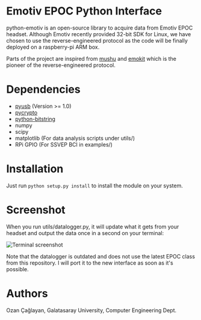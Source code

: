 Emotiv EPOC Python Interface
============================

python-emotiv is an open-source library to acquire data from Emotiv EPOC headset.
Although Emotiv recently provided 32-bit SDK for Linux, we have chosen
to use the reverse-engineered protocol as the code will be finally deployed
on a raspberry-pi ARM box.

Parts of the project are inspired from
[mushu](https://github.com/venthur/mushu) and
[emokit](https://github.com/openyou/emokit) which is the pioneer of the
reverse-engineered protocol.

Dependencies
============

* [pyusb](http://sourceforge.net/projects/pyusb) (Version >= 1.0)
* [pycrypto](https://www.dlitz.net/software/pycrypto)
* [python-bitstring](http://code.google.com/p/python-bitstring)
* numpy
* scipy
* matplotlib (For data analysis scripts under utils/)
* RPi GPIO (For SSVEP BCI in examples/)

Installation
============

Just run ```python setup.py install``` to install the module on your system.

Screenshot
==========

When you run utils/datalogger.py, it will update what it gets from your headset
and output the data once in a second on your terminal:

![Terminal screenshot](https://raw.github.com/ozancaglayan/python-emotiv/master/doc/sc_console.png)

Note that the datalogger is outdated and does not use the latest EPOC class from this repository.
I will port it to the new interface as soon as it's possible.


Authors
=======

Ozan Çağlayan, Galatasaray University, Computer Engineering Dept.
